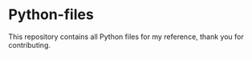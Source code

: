 # Python-files
This repository contains all Python files for my reference, thank you for contributing.
